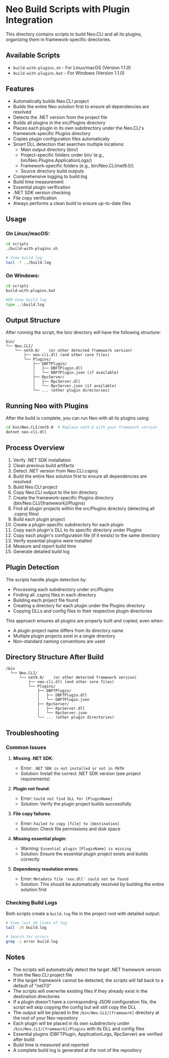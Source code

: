 # Neo Build Scripts with Plugin Integration

This directory contains scripts to build Neo.CLI and all its plugins, organizing them in framework-specific directories.

## Available Scripts

- `build-with-plugins.sh` - For Linux/macOS (Version 1.1.0)
- `build-with-plugins.bat` - For Windows (Version 1.1.0)

## Features

- Automatically builds Neo.CLI project
- Builds the entire Neo solution first to ensure all dependencies are resolved
- Detects the .NET version from the project file
- Builds all plugins in the src/Plugins directory
- Places each plugin in its own subdirectory under the Neo.CLI's framework-specific Plugins directory
- Copies plugin configuration files automatically
- Smart DLL detection that searches multiple locations:
  - Main output directory (bin/)
  - Project-specific folders under bin/ (e.g., bin/Neo.Plugins.ApplicationLogs/)
  - Framework-specific folders (e.g., bin/Neo.CLI/net9.0/)
  - Source directory build outputs
- Comprehensive logging to build.log
- Build time measurement
- Essential plugin verification
- .NET SDK version checking
- File copy verification
- Always performs a clean build to ensure up-to-date files

## Usage

### On Linux/macOS:

```bash
cd scripts
./build-with-plugins.sh

# View build log
tail -f ../build.log
```

### On Windows:

```cmd
cd scripts
build-with-plugins.bat

REM View build log
type ..\build.log
```

## Output Structure

After running the script, the bin/ directory will have the following structure:

```
bin/
└── Neo.CLI/
    └── net9.0/    (or other detected framework version)
        ├── neo-cli.dll (and other core files)
        └── Plugins/
            ├── DBFTPlugin/
            │   ├── DBFTPlugin.dll
            │   └── DBFTPlugin.json (if available)
            ├── RpcServer/
            │   ├── RpcServer.dll
            │   └── RpcServer.json (if available)
            └── ... (other plugin directories)
```

## Running Neo with Plugins

After the build is complete, you can run Neo with all its plugins using:

```bash
cd bin/Neo.CLI/net9.0  # Replace net9.0 with your framework version
dotnet neo-cli.dll
```

## Process Overview

1. Verify .NET SDK installation
2. Clean previous build artifacts
3. Detect .NET version from Neo.CLI.csproj
4. Build the entire Neo solution first to ensure all dependencies are resolved
5. Build Neo.CLI project
6. Copy Neo.CLI output to the bin directory
7. Create the framework-specific Plugins directory (bin/Neo.CLI/[framework]/Plugins)
8. Find all plugin projects within the src/Plugins directory (detecting all .csproj files)
9. Build each plugin project
10. Create a plugin-specific subdirectory for each plugin
11. Copy each plugin's DLL to its specific directory under Plugins
12. Copy each plugin's configuration file (if it exists) to the same directory
13. Verify essential plugins were installed
14. Measure and report build time
15. Generate detailed build log

## Plugin Detection

The scripts handle plugin detection by:

- Processing each subdirectory under src/Plugins
- Finding all .csproj files in each directory
- Building each project file found
- Creating a directory for each plugin under the Plugins directory
- Copying DLLs and config files to their respective plugin directories

This approach ensures all plugins are properly built and copied, even when:
- A plugin project name differs from its directory name
- Multiple plugin projects exist in a single directory
- Non-standard naming conventions are used

## Directory Structure After Build

```
/bin
  └── Neo.CLI/
      └── net9.0/    (or other detected framework version)
          ├── neo-cli.dll (and other core files)
          └── Plugins/
              ├── DBFTPlugin/
              │   ├── DBFTPlugin.dll
              │   └── DBFTPlugin.json
              ├── RpcServer/
              │   ├── RpcServer.dll
              │   └── RpcServer.json
              └── ... (other plugin directories)
```

## Troubleshooting

### Common Issues

1. **Missing .NET SDK**:
   - Error: `.NET SDK is not installed or not in PATH`
   - Solution: Install the correct .NET SDK version (see project requirements)

2. **Plugin not found**:
   - Error: `Could not find DLL for [PluginName]`
   - Solution: Verify the plugin project builds successfully

3. **File copy failures**:
   - Error: `Failed to copy [file] to [destination]`
   - Solution: Check file permissions and disk space

4. **Missing essential plugin**:
   - Warning: `Essential plugin [PluginName] is missing`
   - Solution: Ensure the essential plugin project exists and builds correctly

5. **Dependency resolution errors**:
   - Error: `Metadata file 'xxx.dll' could not be found`
   - Solution: This should be automatically resolved by building the entire solution first

### Checking Build Logs

Both scripts create a `build.log` file in the project root with detailed output:

```bash
# View last 20 lines of log
tail -20 build.log

# Search for errors
grep -i error build.log
```

## Notes

- The scripts will automatically detect the target .NET framework version from the Neo.CLI project file
- If the target framework cannot be detected, the scripts will fall back to a default of "net7.0"
- The scripts will overwrite existing files if they already exist in the destination directories
- If a plugin doesn't have a corresponding JSON configuration file, the script will skip copying the config but will still copy the DLL
- The output will be placed in the `/bin/Neo.CLI/[framework]` directory at the root of your Neo repository
- Each plugin will be placed in its own subdirectory under `/bin/Neo.CLI/[framework]/Plugins` with its DLL and config files
- Essential plugins (DBFTPlugin, ApplicationLogs, RpcServer) are verified after build
- Build time is measured and reported
- A complete build log is generated at the root of the repository
